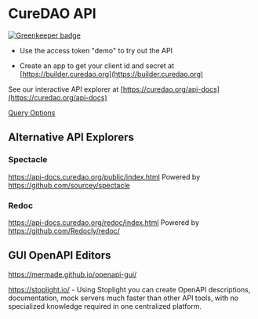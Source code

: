 # CureDAO API

[![Greenkeeper badge](https://badges.greenkeeper.io/CureDAO/docs.svg)](https://greenkeeper.io/)

- Use the access token "demo" to try out the API

* Create an app to get your client id and secret at
  [https://builder.curedao.org](https://builder.curedao.org)

See our interactive API explorer at [https://curedao.org/api-docs](https://curedao.org/api-docs)

[Query Options](query-options.md)

## Alternative API Explorers

### Spectacle

https://api-docs.curedao.org/public/index.html
Powered by https://github.com/sourcey/spectacle

### Redoc

https://api-docs.curedao.org/redoc/index.html
Powered by https://github.com/Redocly/redoc/

## GUI OpenAPI Editors

https://mermade.github.io/openapi-gui/

https://stoplight.io/ - Using Stoplight you can create OpenAPI descriptions, documentation, mock servers much faster than other API tools, with no specialized knowledge required in one centralized platform.
